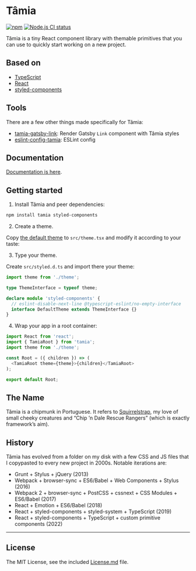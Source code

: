 # Tâmia

[![npm](https://img.shields.io/npm/v/tamia.svg)](https://www.npmjs.com/package/tamia) [![Node.js CI status](https://github.com/tamiadev/tamia.git/workflows/Node.js%20CI/badge.svg)](https://github.com/tamiadev/tamia.git/actions)

Tâmia is a tiny React component library with themable primitives that you can use to quickly start working on a new project.

## Based on

- [TypeScript](https://www.typescriptlang.org/)
- [React](https://reactjs.org/)
- [styled-components](https://www.styled-components.com/)

## Tools

There are a few other things made specifically for Tâmia:

- [tamia-gatsby-link](https://github.com/tamiadev/tamia-gatsby-link): Render Gatsby `Link` component with Tâmia styles
- [eslint-config-tamia](https://github.com/tamiadev/eslint-config-tamia): ESLint config

## Documentation

[Documentation is here](https://tamiadev.github.io/tamia/).

## Getting started

1. Install Tâmia and peer dependencies:

```bash
npm install tamia styled-components
```

2. Create a theme.

Copy [the default theme](https://github.com/tamiadev/tamia/blob/master/src/theme.tsx) to `src/theme.tsx` and modify it according to your taste:

3. Type your theme.

Create `src/styled.d.ts` and import there your theme:

```ts static
import theme from './theme';

type ThemeInterface = typeof theme;

declare module 'styled-components' {
  // eslint-disable-next-line @typescript-eslint/no-empty-interface
  interface DefaultTheme extends ThemeInterface {}
}
```

4. Wrap your app in a root container:

```js static
import React from 'react';
import { TamiaRoot } from 'tamia';
import theme from './theme';

const Root = ({ children }) => (
  <TamiaRoot theme={theme}>{children}</TamiaRoot>
);

export default Root;
```

## The Name

Tâmia is a chipmunk in Portuguese. It refers to [Squirrelstrap](https://github.com/sapegin/squirrelstrap), my love of small cheeky creatures and “Chip ’n Dale Rescue Rangers” (which is exactly framework’s aim).

## History

Tâmia has evolved from a folder on my disk with a few CSS and JS files that I copypasted to every new project in 2000s. Notable iterations are:

- Grunt + Stylus + jQuery (2013)
- Webpack + browser-sync + ES6/Babel + Web Components + Stylus (2016)
- Webpack 2 + browser-sync + PostCSS + cssnext + CSS Modules + ES6/Babel (2017)
- React + Emotion + ES6/Babel (2018)
- React + styled-components + styled-system + TypeScript (2019)
- React + styled-components + TypeScript + custom primitive components (2022)

---

## License

The MIT License, see the included [License.md](License.md) file.
